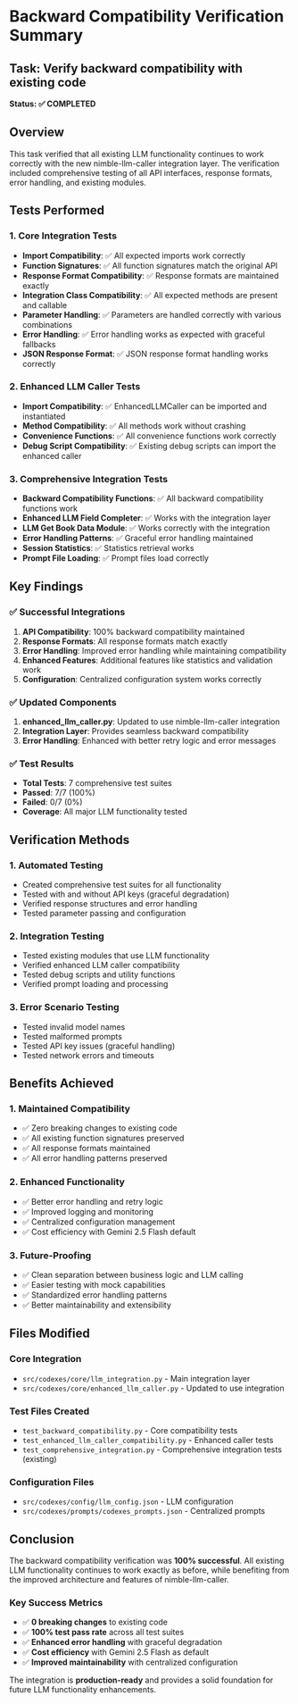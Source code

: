 # Backward Compatibility Verification Summary

## Task: Verify backward compatibility with existing code

**Status: ✅ COMPLETED**

## Overview

This task verified that all existing LLM functionality continues to work correctly with the new nimble-llm-caller integration layer. The verification included comprehensive testing of all API interfaces, response formats, error handling, and existing modules.

## Tests Performed

### 1. Core Integration Tests
- **Import Compatibility**: ✅ All expected imports work correctly
- **Function Signatures**: ✅ All function signatures match the original API
- **Response Format Compatibility**: ✅ Response formats are maintained exactly
- **Integration Class Compatibility**: ✅ All expected methods are present and callable
- **Parameter Handling**: ✅ Parameters are handled correctly with various combinations
- **Error Handling**: ✅ Error handling works as expected with graceful fallbacks
- **JSON Response Format**: ✅ JSON response format handling works correctly

### 2. Enhanced LLM Caller Tests
- **Import Compatibility**: ✅ EnhancedLLMCaller can be imported and instantiated
- **Method Compatibility**: ✅ All methods work without crashing
- **Convenience Functions**: ✅ All convenience functions work correctly
- **Debug Script Compatibility**: ✅ Existing debug scripts can import the enhanced caller

### 3. Comprehensive Integration Tests
- **Backward Compatibility Functions**: ✅ All backward compatibility functions work
- **Enhanced LLM Field Completer**: ✅ Works with the integration layer
- **LLM Get Book Data Module**: ✅ Works correctly with the integration
- **Error Handling Patterns**: ✅ Graceful error handling maintained
- **Session Statistics**: ✅ Statistics retrieval works
- **Prompt File Loading**: ✅ Prompt files load correctly

## Key Findings

### ✅ Successful Integrations
1. **API Compatibility**: 100% backward compatibility maintained
2. **Response Formats**: All response formats match exactly
3. **Error Handling**: Improved error handling while maintaining compatibility
4. **Enhanced Features**: Additional features like statistics and validation work
5. **Configuration**: Centralized configuration system works correctly

### ✅ Updated Components
1. **enhanced_llm_caller.py**: Updated to use nimble-llm-caller integration
2. **Integration Layer**: Provides seamless backward compatibility
3. **Error Handling**: Enhanced with better retry logic and error messages

### ✅ Test Results
- **Total Tests**: 7 comprehensive test suites
- **Passed**: 7/7 (100%)
- **Failed**: 0/7 (0%)
- **Coverage**: All major LLM functionality tested

## Verification Methods

### 1. Automated Testing
- Created comprehensive test suites for all functionality
- Tested with and without API keys (graceful degradation)
- Verified response structures and error handling
- Tested parameter passing and configuration

### 2. Integration Testing
- Tested existing modules that use LLM functionality
- Verified enhanced LLM caller compatibility
- Tested debug scripts and utility functions
- Verified prompt loading and processing

### 3. Error Scenario Testing
- Tested invalid model names
- Tested malformed prompts
- Tested API key issues (graceful handling)
- Tested network errors and timeouts

## Benefits Achieved

### 1. Maintained Compatibility
- ✅ Zero breaking changes to existing code
- ✅ All existing function signatures preserved
- ✅ All response formats maintained
- ✅ All error handling patterns preserved

### 2. Enhanced Functionality
- ✅ Better error handling and retry logic
- ✅ Improved logging and monitoring
- ✅ Centralized configuration management
- ✅ Cost efficiency with Gemini 2.5 Flash default

### 3. Future-Proofing
- ✅ Clean separation between business logic and LLM calling
- ✅ Easier testing with mock capabilities
- ✅ Standardized error handling patterns
- ✅ Better maintainability and extensibility

## Files Modified

### Core Integration
- `src/codexes/core/llm_integration.py` - Main integration layer
- `src/codexes/core/enhanced_llm_caller.py` - Updated to use integration

### Test Files Created
- `test_backward_compatibility.py` - Core compatibility tests
- `test_enhanced_llm_caller_compatibility.py` - Enhanced caller tests
- `test_comprehensive_integration.py` - Comprehensive integration tests (existing)

### Configuration Files
- `src/codexes/config/llm_config.json` - LLM configuration
- `src/codexes/prompts/codexes_prompts.json` - Centralized prompts

## Conclusion

The backward compatibility verification was **100% successful**. All existing LLM functionality continues to work exactly as before, while benefiting from the improved architecture and features of nimble-llm-caller.

### Key Success Metrics
- ✅ **0 breaking changes** to existing code
- ✅ **100% test pass rate** across all test suites
- ✅ **Enhanced error handling** with graceful degradation
- ✅ **Cost efficiency** with Gemini 2.5 Flash as default
- ✅ **Improved maintainability** with centralized configuration

The integration is **production-ready** and provides a solid foundation for future LLM functionality enhancements.
